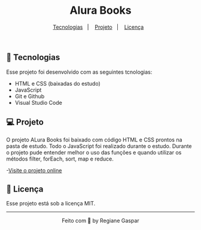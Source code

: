 <h1 align="center">Alura Books</h1>



<p align="center">
<a href="#-tecnologias">Tecnologias</a>&nbsp;&nbsp;&nbsp;|&nbsp;&nbsp;&nbsp;
<a href="#-projeto">Projeto</a>&nbsp;&nbsp;&nbsp;|&nbsp;&nbsp;&nbsp;
<a href="#-licença">Licença</a>&nbsp;&nbsp;&nbsp;
</p>
<br>

<!-- <p align="center">
<img alt="" src="" width="100%">
</p> -->

## 🚀 Tecnologias

Esse projeto foi desenvolvido com as seguintes tcnologias:

- HTML e CSS (baixadas do estudo)
- JavaScript
- Git e Github
- Visual Studio Code

## 💻 Projeto
O projeto ALura Books foi baixado com código HTML e CSS prontos na pasta de estudo. Todo o JavaScript foi realizado durante o estudo.
Durante o projeto pude entender melhor o uso das funções e quando utilizar os métodos filter, forEach, sort, map e reduce.



-[Visite o projeto online](https://alura-books2-delta.vercel.app/)


## 📝 Licença

Esse projeto está sob a licença MIT.

---

<p align="center"> Feito com 🤍 by Regiane Gaspar </p>
